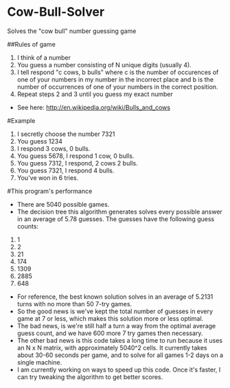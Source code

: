 # Cow-Bull-Solver
Solves the "cow bull" number guessing game

##Rules of game
1. I think of a number
2. You guess a number consisting of N unique digits (usually 4).
3. I tell respond "c cows, b bulls" where c is the number of occurences of one of your numbers in my number in the incorrect place and b is the number of occurrences of one of your numbers in the correct position.
4. Repeat steps 2 and 3 until you guess my exact number

* See here: http://en.wikipedia.org/wiki/Bulls_and_cows

#Example
1. I secretly choose the number 7321
2. You guess 1234
3. I respond 3 cows, 0 bulls.
4. You guess 5678, I respond 1 cow, 0 bulls.
5. You guess 7312, I respond, 2 cows 2 bulls.
6. You guess 7321, I respond 4 bulls.
7. You've won in 6 tries.
 
#This program's performance
* There are 5040 possible games. 
* The decision tree this algorithm generates solves every possible answer in an average of 5.78 guesses. The guesses have the following guess counts:

1. 1
2. 2
3. 21
4. 174
5. 1309
6. 2885
7. 648

* For reference, the best known solution solves in an average of 5.2131 turns with no more than 50 7-try games.
* So the good news is we've kept the total number of guesses in every game at 7 or less, which makes this solution more or less optimal.
* The bad news, is we're still half a turn a way from the optimal average guess count, and we have 600 more 7 try games then necessary.
* The other bad news is this code takes a long time to run because it uses an N x N matrix, with approximately 5040^2 cells. It currently takes about 30-60 seconds per game, and to solve for all games 1-2 days on a single machine.
* I am currently working on ways to speed up this code. Once it's faster, I can try tweaking the algorithm to get better scores.
